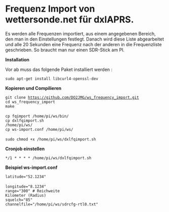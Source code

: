 # Frequenz Import von wettersonde.net für dxlAPRS.

Es werden alle Frequenzen importiert, aus einem angegebenen Bereich, den man in den Einstellungen festlegt. Danach wird diese Liste abgearbeitet und alle 20 Sekunden eine Frequenz nach der anderen in die Frequenzliste geschrieben. So braucht man nur einen SDR-Stick am PI.

<b>Installation</b>

Vor ab muss das folgende Paket installiert werden :

<code>sudo apt-get install libcurl4-openssl-dev</code>

<b>Kopieren und Compilieren</b>

<code>git clone https://github.com/DO2JMG/ws_frequency_import.git</code><br>
<code>cd ws_frequency_import</code><br>
<code>make</code><br>
<br>
<code>cp fqimport /home/pi/ws/bin/</code><br>
<code>cp dxlfqimport.sh /home/pi/ws/</code><br>
<code>cp ws-import.conf /home/pi/ws/</code><br>
<br>
<code>sudo chmod +x /home/pi/ws/dxlfqimport.sh</code><br>
</code>

<b>Cronjob einstellen</b>

<code>*/1 * * * * /home/pi/ws/dxlfqimport.sh</code>

<b>Beispiel ws-import.conf</b>

<code>latitude="52.1234"</code><br>                  
<code>longitude="8.1234"</code><br>
<code>range="300"                                     # Reichweite Kilometer (Radius)</code><br>
<code>squelch="85"</code><br>
<code>channelfile="/home/pi/ws/sdrcfg-rtl0.txt"</code><br>


